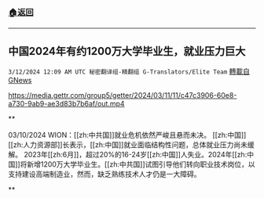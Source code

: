 ###  [:house:返回](README.md)
---


## 中国2024年有约1200万大学毕业生，就业压力巨大
`3/12/2024 12:09 AM UTC 秘密翻译组-精翻组 G-Translators/Elite Team` [轉載自GNews](https://gnews.org/articles/2385577)


https://media.gettr.com/group5/getter/2024/03/11/11/c47c3906-60e8-a730-9ab9-ae3d83b7b6af/out.mp4


**

03/10/2024 WION：[[zh:中共国]]就业危机依然严峻且悬而未决。 [[zh:中国]][[zh:人力资源部]]长表示，[[zh:中国]]就业面临结构性问题，总体就业压力尚未缓解。 2023年[[zh:6月]]，超过20%的16-24岁[[zh:中国]]人失业。2024年[[zh:中国]]将新增1200万大学毕业生。[[zh:中共国]]试图引导他们转向职业技术岗位，以支持建设高端制造业，然而，缺乏熟练技术人才仍是一大障碍。

**
